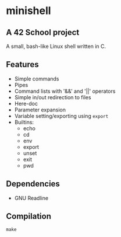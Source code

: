 # minishell
## A 42 School project

A small, bash-like Linux shell written in C.

## Features

- Simple commands
- Pipes
- Command lists with '&&' and '||' operators
- Simple in/out redirection to files
- Here-doc
- Parameter expansion
- Variable setting/exporting using ``export``
- Builtins:
    - echo
    - cd
    - env
    - export
    - unset
    - exit
    - pwd

## Dependencies

- GNU Readline

## Compilation

``make``
